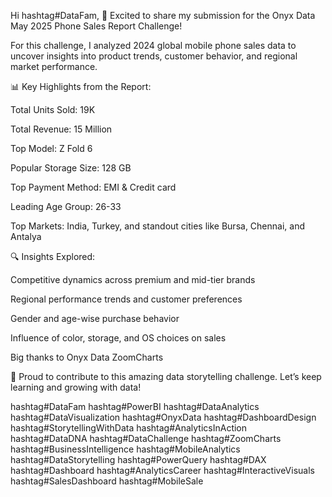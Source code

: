 Hi hashtag#DataFam,
🚀 Excited to share my submission for the Onyx Data May 2025 Phone Sales Report Challenge!

For this challenge, I analyzed 2024 global mobile phone sales data to uncover insights into product trends, customer behavior, and regional market performance.

📊 Key Highlights from the Report:

Total Units Sold: 19K

Total Revenue: 15 Million 

Top Model: Z Fold 6

Popular Storage Size: 128 GB

Top Payment Method: EMI & Credit card 

Leading Age Group: 26-33

Top Markets: India, Turkey, and standout cities like Bursa, Chennai, and Antalya


🔍 Insights Explored:

Competitive dynamics across premium and mid-tier brands

Regional performance trends and customer preferences

Gender and age-wise purchase behavior

Influence of color, storage, and OS choices on sales


Big thanks to Onyx Data ZoomCharts 

🔖 Proud to contribute to this amazing data storytelling challenge. Let’s keep learning and growing with data!

hashtag#DataFam hashtag#PowerBI hashtag#DataAnalytics hashtag#DataVisualization hashtag#OnyxData hashtag#DashboardDesign 
hashtag#StorytellingWithData hashtag#AnalyticsInAction hashtag#DataDNA hashtag#DataChallenge hashtag#ZoomCharts
hashtag#BusinessIntelligence hashtag#MobileAnalytics hashtag#DataStorytelling hashtag#PowerQuery hashtag#DAX hashtag#Dashboard
hashtag#AnalyticsCareer hashtag#InteractiveVisuals hashtag#SalesDashboard hashtag#MobileSale
